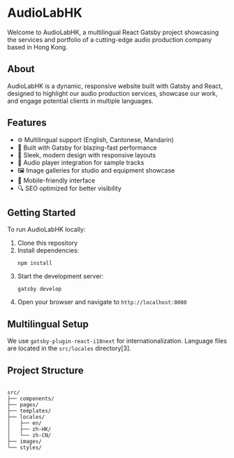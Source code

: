 <h1>AudioLabHK</h1>

<p>Welcome to AudioLabHK, a multilingual React Gatsby project showcasing the services and portfolio of a cutting-edge
    audio production company based in Hong Kong.</p>

<h2>About</h2>

<p>AudioLabHK is a dynamic, responsive website built with Gatsby and React, designed to highlight our audio production
    services, showcase our work, and engage potential clients in multiple languages.</p>

<h2>Features</h2>

<ul>
    <li>🌐 Multilingual support (English, Cantonese, Mandarin)</li>
    <li>🚀 Built with Gatsby for blazing-fast performance</li>
    <li>🎨 Sleek, modern design with responsive layouts</li>
    <li>🎵 Audio player integration for sample tracks</li>
    <li>🖼️ Image galleries for studio and equipment showcase</li>
    <li>📱 Mobile-friendly interface</li>
    <li>🔍 SEO optimized for better visibility</li>
</ul>

<h2>Getting Started</h2>

<p>To run AudioLabHK locally:</p>

<ol>
    <li>Clone this repository</li>
    <li>Install dependencies:
        <pre><code>npm install</code></pre>
    </li>
    <li>Start the development server:
        <pre><code>gatsby develop</code></pre>
    </li>
    <li>Open your browser and navigate to <code>http://localhost:8000</code></li>
</ol>

<h2>Multilingual Setup</h2>

<p>We use <code>gatsby-plugin-react-i18next</code> for internationalization. Language files are located in the
    <code>src/locales</code> directory[3].
</p>

<h2>Project Structure</h2>

<pre><code>
src/
├── components/
├── pages/
├── templates/
├── locales/
│   ├── en/
│   ├── zh-HK/
│   └── zh-CN/
├── images/
└── styles/
</code></pre>

